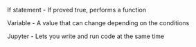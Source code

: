 If statement - If proved true, performs a function

Variable - A value that can change depending on the conditions

Jupyter - Lets you write and run code at the same time